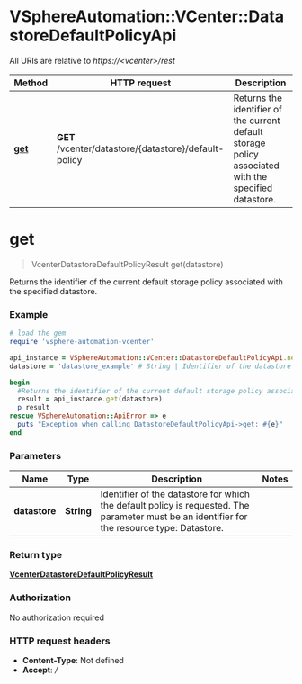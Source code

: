 # VSphereAutomation::VCenter::DatastoreDefaultPolicyApi

All URIs are relative to *https://&lt;vcenter&gt;/rest*

Method | HTTP request | Description
------------- | ------------- | -------------
[**get**](DatastoreDefaultPolicyApi.md#get) | **GET** /vcenter/datastore/{datastore}/default-policy | Returns the identifier of the current default storage policy associated with the specified datastore.


# **get**
> VcenterDatastoreDefaultPolicyResult get(datastore)

Returns the identifier of the current default storage policy associated with the specified datastore.

### Example
```ruby
# load the gem
require 'vsphere-automation-vcenter'

api_instance = VSphereAutomation::VCenter::DatastoreDefaultPolicyApi.new
datastore = 'datastore_example' # String | Identifier of the datastore for which the default policy is requested. The parameter must be an identifier for the resource type: Datastore.

begin
  #Returns the identifier of the current default storage policy associated with the specified datastore.
  result = api_instance.get(datastore)
  p result
rescue VSphereAutomation::ApiError => e
  puts "Exception when calling DatastoreDefaultPolicyApi->get: #{e}"
end
```

### Parameters

Name | Type | Description  | Notes
------------- | ------------- | ------------- | -------------
 **datastore** | **String**| Identifier of the datastore for which the default policy is requested. The parameter must be an identifier for the resource type: Datastore. | 

### Return type

[**VcenterDatastoreDefaultPolicyResult**](VcenterDatastoreDefaultPolicyResult.md)

### Authorization

No authorization required

### HTTP request headers

 - **Content-Type**: Not defined
 - **Accept**: */*



